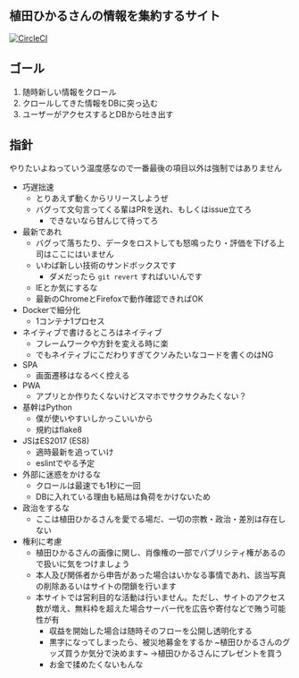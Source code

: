 植田ひかるさんの情報を集約するサイト
-----------

[![CircleCI](https://circleci.com/gh/yoshiken/UedaHikaruCrawler.svg?style=svg&circle-token=c8a648c31ec0cbfdf2c5ef19ad415c5a61000b65)](https://circleci.com/gh/yoshiken/UedaHikaruCrawler)


## ゴール

1. 随時新しい情報をクロール
2. クロールしてきた情報をDBに突っ込む
3. ユーザーがアクセスするとDBから吐き出す

## 指針

やりたいよねっていう温度感なので一番最後の項目以外は強制ではありません

- 巧遅拙速
  - とりあえず動くからリリースしようぜ
  - バグって文句言ってくる輩はPRを送れ、もしくはissue立てろ
    - できないなら甘んじて待ってろ
- 最新であれ
  - バグって落ちたり、データをロストしても怒鳴ったり・評価を下げる上司はここにはいません
  - いわば新しい技術のサンドボックスです
    - ダメだったら `git revert` すればいいんです
  - IEとか気にするな
  - 最新のChromeとFirefoxで動作確認できればOK
- Dockerで細分化
  - 1コンテナ1プロセス
- ネイティブで書けるところはネイティブ
  - フレームワークや方針を変える時に楽
  - でもネイティブにこだわりすぎてクソみたいなコードを書くのはNG
- SPA
  - 画面遷移はなるべく控える
- PWA
  - アプリとか作りたくないけどスマホでサクサクみたくない？
- 基幹はPython
  - 僕が使いやすいしかっこいいから
  - 規約はflake8
- JSはES2017 (ES8)
  - 適時最新を追っていけ
  - eslintでやる予定
- 外部に迷惑をかけるな
  - クロールは最速でも1秒に一回
  - DBに入れている理由も結局は負荷をかけないため
- 政治をするな
  - ここは植田ひかるさんを愛でる場だ、一切の宗教・政治・差別は存在しない
- 権利に考慮
  - 植田ひかるさんの画像に関し、肖像権の一部でパブリシティ権があるので扱いに気をつけましょう
  - 本人及び関係者から申告があった場合はいかなる事情であれ、該当写真の削除あるいはサイトの閉鎖を行います
  - 本サイトでは営利目的な活動は行いません。ただし、サイトのアクセス数が増え、無料枠を超えた場合サーバー代を広告や寄付などで賄う可能性が有
    - 収益を開始した場合は随時そのフローを公開し透明化する
    - 黒字になってしまったら、被災地募金をするか ~植田ひかるさんのグッズ買うか気分で決めます~ →植田ひかるさんにプレゼントを買う
    - お金で揉めたくないもんな
